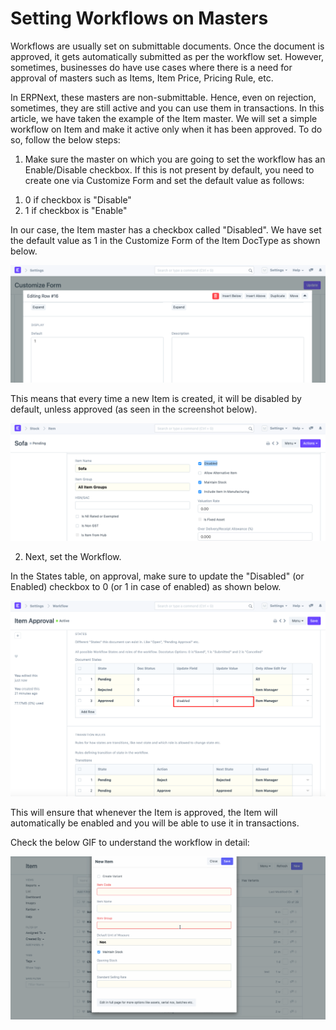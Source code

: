 
# Setting Workflows on Masters


Workflows are usually set on submittable documents. Once the document is approved, it gets automatically submitted as per the workflow set. However, sometimes, businesses do have use cases where there is a need for approval of masters such as Items, Item Price, Pricing Rule, etc.

  


In ERPNext, these masters are non-submittable. Hence, even on rejection, sometimes, they are still active and you can use them in transactions. In this article, we have taken the example of the Item master. We will set a simple workflow on Item and make it active only when it has been approved. To do so, follow the below steps:

  


1) Make sure the master on which you are going to set the workflow has an Enable/Disable checkbox. If this is not present by default, you need to create one via Customize Form and set the default value as follows:

1. 0 if checkbox is "Disable"
2. 1 if checkbox is "Enable"

In our case, the Item master has a checkbox called "Disabled". We have set the default value as 1 in the Customize Form of the Item DocType as shown below.

  


![](/files/ubLZfPq.png)

  


This means that every time a new Item is created, it will be disabled by default, unless approved (as seen in the screenshot below). 

  


![](/files/yPOQ2fT.png)

  


  


2) Next, set the Workflow.

  


In the States table, on approval, make sure to update the "Disabled" (or Enabled) checkbox to 0 (or 1 in case of enabled) as shown below.

  


  


![](/files/Qf3QXyo.png)

  


This will ensure that whenever the Item is approved, the Item will automatically be enabled and you will be able to use it in transactions.

  


Check the below GIF to understand the workflow in detail:

  


![](/files/olzpAk2.gif)


